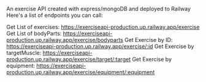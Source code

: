 An exercise API created with express/mongoDB and deployed to Railway
Here's a list of endpoints you can call:

Get List of exercises: https://exerciseapi-production.up.railway.app/exercise
Get List of bodyParts: https://exerciseapi-production.up.railway.app/exercise/bodyparts
Get Exercise by ID: https://exerciseapi-production.up.railway.app/exercise/:id
Get Exercise by targetMuscle: https://exerciseapi-production.up.railway.app/exercise/target/:target
Get Exercise by equipment: https://exerciseapi-production.up.railway.app/exercise/equipment/:equipment
